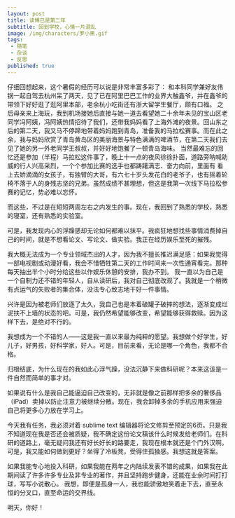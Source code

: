 ```yaml
---
layout: post
title: 读博已是第二年
subtitle: 回到学校，心情一片混乱
image: /img/characters/罗小黑.gif
tags:
 - 随笔
 - 杂谈
 - 反思
published: true
---
```


仔细回想起来，这个暑假的经历可以说是非常丰富多彩了： 和本科同学兼好友伟锅一起自驾去杭州呆了两天，见了已在阿里巴巴工作的业界大触鑫爷，并在鑫爷的带领下好好逛了逛阿里本部，老余杭小吃街还有浙大留学生餐厅，颇有口福。
之后母亲来上海玩，我到机场接她后直接与她一道去看望她二十余年未见的宝山区老同学冯阿姨，冯阿姨热情招待了我们，还带我妈妈看了上海外滩的夜景。回山东之后的第二天，我又马不停蹄地带着妈妈跑到青岛，准备我的马拉松赛事。而在此之余，我与妈妈欣赏了青岛黄岛区的美丽海景与特色满满的啤酒节，在第二天我们去见了她的另一外老同学王叔叔，并好好地饱餐了一顿青岛海味。
当然最难忘的回忆还是参加（半程）马拉松这件事了，晚上十一点的夜风徐徐扑面，道路旁呐喊助威的行人兴高采烈，一个个参加比赛的选手也都踌躇满志、奋力向前，里面有
看上去娇滴滴的女孩子，有独臂的大哥，有六七十岁头发花白的老爷子，也有摇着轮椅不落于人的身残志坚的兄弟。虽然成绩不甚理想，但这是我第一次线下马拉松参赛的记忆，势必难以忘怀。

而这些，不过是在短短两周左右之内发生的事。现在，我回到了熟悉的学校，熟悉的寝室，还有熟悉的实验室。

可是，我发现内心的浮躁感却无论如何都难以抹平。我疯狂地想找些事情消费掉自己的时间，就是不想看论文、写论文、做实验。我正在经历娱乐至死的摧残。

我大概无法成为一个专业领域杰出的人才，因为我不擅长推迟满足感：如果我觉得一部电视剧或动漫好看，我会不惜牺牲第二天的工作时间来一次性通宵看完。那种每天抽出半个小时分给这些以作娱乐休憩的安排，我办不到。
我一直以为自己是一个自制力还不错的年轻人，自从读研后，我对自己彻底改观了。我就是一个稍微有点运气的失败者的集合体，没法专心致志地干好一件事情。

兴许是因为被老师们放逐了太久，我自己也是本着破罐子破摔的想法，逐渐变成烂泥扶不上墙的状态的吧。可是，我仍然希望能够改变，希望能够获得救赎。因为这样下去，是绝对不行的。

我想成为一个不错的人——这是我一直以来最为纯粹的愿望。我想做个好学生，好儿子，好男孩，好科学家，好人。可是，目前来看，无论是哪一个角色，我都不合格。

归根结底，为什么现在的我如此心浮气躁，没法沉静下来做科研呢？本来这该是一件自然而简单的事才对。

如果说有什么是我自己能逼迫自己改变的，无非就是像之前那样把多余的奢侈品（iPad）卖掉以防止注意力被继续分散。现在，我会卸掉多余的手机应用来强迫自己将更多心力放在学习上。

今天我有任务，我必须对着 sublime text 编辑器将论文修剪至预定的6页。只是我不知道现在我是否还会被质疑，我不确定这份论文稿该什么时候发给老师们。在科研的道路上，毫无疑问我还有好长好长的路要走，我现在根本就还是个门外汉啊。可是，我又能如何做到更好？坐得了冷板凳，受得住孤独感。我想这就是答案。

如果我能专心地投入科研，如果我能在两年之内陆续发表不错的成果，如果我在此期间读了许多许多专业及非专业的著作，并且坚持跑步健身，还能在业余时间打打球，写写小说散心。
我想，即便是孤身一人，我也能骄傲地笑着走下去，直至永恒的分叉口，直至命运的交界线。

明天，你好！








<!-- UY BEGIN -->
<div id="uyan_frame"></div>
<script type="text/javascript" src="http://v2.uyan.cc/code/uyan.js"></script>
<!-- UY END -->
